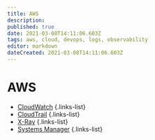 ```yaml
---
title: AWS
description: 
published: true
date: 2021-03-08T14:11:06.603Z
tags: aws, cloud, devops, logs, observability
editor: markdown
dateCreated: 2021-03-08T14:11:06.603Z
---
```


# AWS
- [CloudWatch](/training/aws/cloudwatch)
{.links-list}
- [CloudTrail](/training/aws/cloudtrail)
{.links-list}
- [X-Ray](/training/aws/xray)
{.links-list}
- [Systems Manager](/training/aws/systems_manager)
{.links-list}